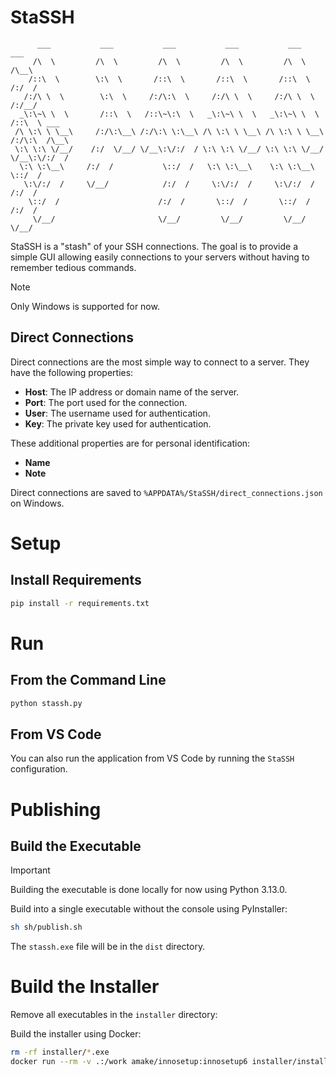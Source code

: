 # StaSSH

```
      ___           ___           ___           ___           ___           ___
     /\  \         /\  \         /\  \         /\  \         /\  \         /\__\
    /::\  \        \:\  \       /::\  \       /::\  \       /::\  \       /:/  /
   /:/\ \  \        \:\  \     /:/\:\  \     /:/\ \  \     /:/\ \  \     /:/__/
  _\:\~\ \  \       /::\  \   /::\~\:\  \   _\:\~\ \  \   _\:\~\ \  \   /::\  \ ___
 /\ \:\ \ \__\     /:/\:\__\ /:/\:\ \:\__\ /\ \:\ \ \__\ /\ \:\ \ \__\ /:/\:\  /\__\
 \:\ \:\ \/__/    /:/  \/__/ \/__\:\/:/  / \:\ \:\ \/__/ \:\ \:\ \/__/ \/__\:\/:/  /
  \:\ \:\__\     /:/  /           \::/  /   \:\ \:\__\    \:\ \:\__\        \::/  /
   \:\/:/  /     \/__/            /:/  /     \:\/:/  /     \:\/:/  /        /:/  /
    \::/  /                      /:/  /       \::/  /       \::/  /        /:/  /
     \/__/                       \/__/         \/__/         \/__/         \/__/
```

StaSSH is a "stash" of your SSH connections.
The goal is to provide a simple GUI allowing easily connections to your servers without having to remember tedious commands.

> [!NOTE]
> Only Windows is supported for now.

## Direct Connections

Direct connections are the most simple way to connect to a server. They have the following properties:

- **Host**: The IP address or domain name of the server.
- **Port**: The port used for the connection.
- **User**: The username used for authentication.
- **Key**: The private key used for authentication.

These additional properties are for personal identification:

- **Name**
- **Note**

Direct connections are saved to `%APPDATA%/StaSSH/direct_connections.json` on Windows.

# Setup

## Install Requirements

```bash
pip install -r requirements.txt
```

# Run

## From the Command Line

```bash
python stassh.py
```

## From VS Code

You can also run the application from VS Code by running the `StaSSH` configuration.

# Publishing

## Build the Executable

> [!IMPORTANT]
> Building the executable is done locally for now using Python 3.13.0.

Build into a single executable without the console using PyInstaller:

```bash
sh sh/publish.sh
```

The ``stassh.exe`` file will be in the ``dist`` directory.

# Build the Installer

Remove all executables in the ``installer`` directory:

Build the installer using Docker:

```bash
rm -rf installer/*.exe
docker run --rm -v .:/work amake/innosetup:innosetup6 installer/installer.iss
```
